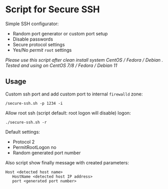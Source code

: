 # Script for Secure SSH

Simple SSH configurator:

* Random port generator or custom port setup
* Disable passwords
* Secure protocol settings
* Yes/No *permit* `root` settings

*Please use this script after clean install system CentOS / Fedora / Debian . Tested and using on CentOS 7/8 / Fedora / Debian 11*

## Usage

Custom ssh port and add custom port to internal `firewalld` zone:

```
/secure-ssh.sh -p 1234 -i
```

Allow root ssh (script default: root logon will disable) logon:

```
./secure-ssh.sh -r
```

Default settings:

* Protocol 2
* PermitRootLogon no
* Random generated port number

Also script show finally message with created parameters:

```
Host <detected host name>
   HostName <detected host IP address>
   port <generated port number>
```